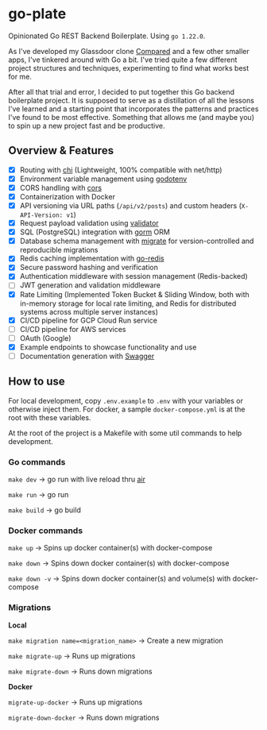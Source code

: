 # go-plate

Opinionated Go REST Backend Boilerplate. Using `go 1.22.0`.

As I've developed my Glassdoor clone [Compared](https://joselico.com/work/compared) and a few other smaller apps,
I've tinkered around with Go a bit. I've tried quite a few different project structures and techniques, experimenting to find what works best for me.

After all that trial and error, I decided to put together this Go backend boilerplate project.
It is supposed to serve as a distillation of all the lessons I've learned and a starting point that incorporates the patterns and practices I've found to be most effective.
Something that allows me (and maybe you) to spin up a new project fast and be productive.

## Overview & Features

- [x] Routing with [chi](https://github.com/go-chi/chi) (Lightweight, 100% compatible with net/http)
- [x] Environment variable management using [godotenv](https://github.com/joho/godotenv)
- [x] CORS handling with [cors](https://github.com/rs/cors)
- [x] Containerization with Docker
- [x] API versioning via URL paths (`/api/v2/posts`) and custom headers (`X-API-Version: v1`)
- [x] Request payload validation using [validator](https://github.com/go-playground/validator)
- [x] SQL (PostgreSQL) integration with [gorm](https://github.com/go-gorm/gorm) ORM
- [x] Database schema management with [migrate](https://github.com/golang-migrate/migrate) for version-controlled and reproducible migrations
- [x] Redis caching implementation with [go-redis](https://github.com/redis/go-redis)
- [x] Secure password hashing and verification
- [x] Authentication middleware with session management (Redis-backed)
- [ ] JWT generation and validation middleware
- [x] Rate Limiting (Implemented Token Bucket & Sliding Window, both with in-memory storage for local rate limiting, and Redis for distributed systems across multiple server instances)
- [x] CI/CD pipeline for GCP Cloud Run service
- [ ] CI/CD pipeline for AWS services
- [ ] OAuth (Google)
- [x] Example endpoints to showcase functionality and use
- [ ] Documentation generation with [Swagger](https://swagger.io/)

## How to use

For local development, copy `.env.example` to `.env` with your variables or otherwise inject them.
For docker, a sample `docker-compose.yml` is at the root with these variables.

At the root of the project is a Makefile with some util commands to help development.

### Go commands

`make dev` -> go run with live reload thru [air](https://github.com/air-verse/air)

`make run` -> go run

`make build` -> go build

### Docker commands

`make up` -> Spins up docker container(s) with docker-compose

`make down` -> Spins down docker container(s) with docker-compose

`make down -v` -> Spins down docker container(s) and volume(s) with docker-compose

### Migrations

**Local**

`make migration name=<migration_name>` -> Create a new migration

`make migrate-up` -> Runs up migrations

`make migrate-down` -> Runs down migrations

**Docker**

`migrate-up-docker` -> Runs up migrations

`migrate-down-docker` -> Runs down migrations

